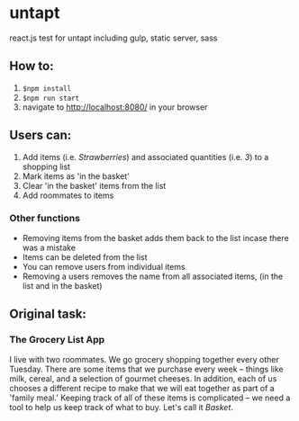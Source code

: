 # untapt
react.js test for untapt including gulp, static server, sass

## How to:
1. `$npm install`
2. `$npm run start`
3. navigate to [http://localhost:8080/](http://localhost:8080/) in your browser

## Users can:
1. Add items (i.e. _Strawberries_) and associated quantities (i.e. _3_) to a shopping list
2. Mark items as 'in the basket'
3. Clear 'in the basket' items from the list
4. Add roommates to items

### Other functions
+ Removing items from the basket adds them back to the list incase there was a mistake
+ Items can be deleted from the list
+ You can remove users from individual items
+ Removing a users removes the name from all associated items, (in the list and in the basket)

## Original task:
### The Grocery List App

I live with two roommates. We go grocery shopping together every other Tuesday. There are some items that we purchase every week – things like milk, cereal, and a selection of gourmet cheeses. In addition, each of us chooses a different recipe to make that we will eat together as part of a 'family meal.' Keeping track of all of these items is complicated – we need a tool to help us keep track of what to buy. Let's call it _Basket_.
